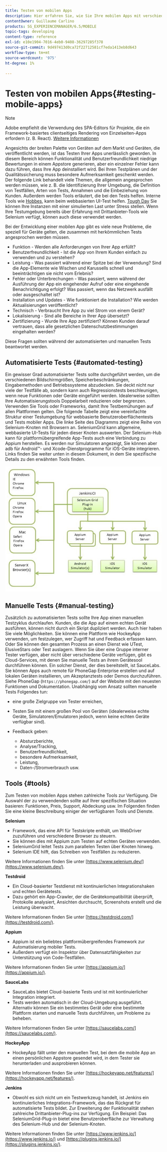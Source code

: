 ```yaml
---
title: Testen von mobilen Apps
description: Hier erfahren Sie, wie Sie Ihre mobilen Apps mit verschiedenen Tools automatisieren oder manuell testen können.
contentOwner: Guillaume Carlino
products: SG_EXPERIENCEMANAGER/6.5/MOBILE
topic-tags: developing
content-type: reference
exl-id: e10e1904-7016-4eb0-9408-36297285f378
source-git-commit: 9d497413d0ca72f22712581cf7eda1413eb8d643
workflow-type: tm+mt
source-wordcount: '975'
ht-degree: 1%

---
```


# Testen von mobilen Apps{#testing-mobile-apps}

>[!NOTE]
>
>Adobe empfiehlt die Verwendung des SPA-Editors für Projekte, die ein Framework-basiertes clientseitiges Rendering von Einzelseiten-Apps erfordern (z. B. React). [Weitere Informationen](/help/sites-developing/spa-overview.md)

Angesichts der breiten Palette von Geräten auf dem Markt und Geräten, die veröffentlicht werden, ist das Testen Ihrer Apps unerlässlich geworden. In diesem Bereich können Funktionalität und Benutzerfreundlichkeit niedrige Bewertungen in einem Appstore generieren, aber ein einzelner Fehler kann dazu führen, dass Ihre App deinstalliert wird. Bei Ihren Testplänen und der Qualitätssicherung muss besondere Aufmerksamkeit geschenkt werden. Der folgende Link behandelt viele Themen, die allgemein angesprochen werden müssen, wie z. B. die Identifizierung Ihrer Umgebung, die Definition von Testfällen, Arten von Tests, Annahmen und die Einbeziehung von Kunden. Außerdem werden Tools erläutert, die bei den Tests helfen. Interne Tools wie [Hobbes](/help/sites-developing/hobbes.md), kann beim webbasierten UI-Test helfen. [Tough Day](/help/sites-developing/tough-day.md) Sie können Ihre Instanzen mit einer simulierten Last unter Stress stellen. Wenn Ihre Testumgebung bereits über Erfahrung mit Drittanbieter-Tools wie Selenium verfügt, können auch diese verwendet werden.

Bei der Entwicklung einer mobilen App gibt es viele neue Probleme, die speziell für Geräte gelten, die zusammen mit herkömmlichen Tests angesprochen werden müssen.

* Funktion - Werden alle Anforderungen von Ihrer App erfüllt?
* Benutzerfreundlichkeit - Ist die App von Ihrem Kunden einfach zu verwenden und zu verstehen?
* Leistung - Was passiert während einer Spitze bei der Verwendung? Sind die App-Elemente wie Wischen und Karussells schnell und beeinträchtigen sie nicht vom Erlebnis?
* Fehler oder Unterbrechungen - Was passiert, wenn während der Ausführung der App ein eingehender Aufruf oder eine eingehende Benachrichtigung erfolgt? Was passiert, wenn das Netzwerk ausfällt oder ausgeschaltet ist?
* Installation und Updates - Wie funktioniert die Installation? Wie werden Aktualisierungen veröffentlicht?
* Technisch - Verbraucht Ihre App zu viel Strom von einem Gerät?
* Lokalisierung - Sind alle Bereiche in Ihrer App übersetzt?
* Zertifizierung - Wurde Ihre App zertifiziert? Können Kunden darauf vertrauen, dass alle gesetzlichen Datenschutzbestimmungen eingehalten werden?

Diese Fragen sollten während der automatisierten und manuellen Tests beantwortet werden.

## Automatisierte Tests {#automated-testing}

Ein gewisser Grad automatisierter Tests sollte durchgeführt werden, um die verschiedenen Bildschirmgrößen, Speicherbeschränkungen, Eingabemethoden und Betriebssysteme abzudecken. Sie deckt nicht nur viele der Testfälle ab, sondern kann auch Regressionstests beschleunigen, wenn neue Funktionen oder Geräte eingeführt werden. Idealerweise sollten Ihre Automatisierungstools Doppelarbeit reduzieren oder begrenzen. Verwenden Sie Tools oder Frameworks, damit Ihre Testbemühungen auf allen Plattformen gelten. Die folgende Tabelle zeigt eine vereinfachte Struktur einer Testumgebung für webbasierte Benutzeroberflächentests und Tests mobiler Apps. Die linke Seite des Diagramms zeigt eine Reihe von Selenium-Knoten mit Browsern an. SeleniumGrid kann allgemeine, webbasierte UI-Tests für jeden dieser Knoten auswerten. Der Selenium-Hub kann für plattformübergreifende App-Tests auch eine Verbindung zu Appium herstellen. Es werden nur Simulatoren angezeigt, Sie können aber adb für Android™- und Xcode-Dienstprogramme für iOS-Geräte integrieren. Links finden Sie weiter unten in diesem Dokument, in dem Sie spezifische Details zu den erwähnten Tools finden.

![chlimage_1](assets/chlimage_1.jpeg)

## Manuelle Tests {#manual-testing}

Zusätzlich zu automatisierten Tests sollte Ihre App einen manuellen Testzyklus durchlaufen. Kunden, die die App auf einem echten Gerät ausführen, können nicht durch ein Skript dupliziert werden. Auch hier haben Sie viele Möglichkeiten. Sie können eine Plattform wie HockeyApp verwenden, um festzulegen, wer Zugriff hat und Feedback erfassen kann. Oder Sie können den gesamten Prozess an einen Dienst wie UTest, ElusiveStars oder Test auslagern. Wenn Sie über eine Gruppe interner Tester verfügen, aber nicht über verschiedene Geräte verfügen, gibt es Cloud-Services, mit denen Sie manuelle Tests an ihrem Gerätesool durchführen können. Ein solcher Dienst, der dies bereitstellt, ist SauceLabs. Sie können Apps auch remote für PhoneGap Enterprise erstellen und auf lokalen Geräten installieren, um Akzeptanztests oder Demos durchzuführen. Siehe PhoneGap (`https://phonegap.com/`) auf der Website mit den neuesten Funktionen und Dokumentation. Unabhängig vom Ansatz sollten manuelle Tests Folgendes tun:

* eine große Zielgruppe von Tester erreichen,
* Testen Sie mit einem großen Pool von Geräten (idealerweise echte Geräte, Simulatoren/Emulatoren jedoch, wenn keine echten Geräte verfügbar sind).
* Feedback geben:

   * Absturzberichte,
   * Analyse/Tracking,
   * Benutzerfreundlichkeit,
   * besondere Aufmerksamkeit,
   * Leistung,
   * Daten-/Stromverbrauch usw.

## Tools {#tools}

Zum Testen von mobilen Apps stehen zahlreiche Tools zur Verfügung. Die Auswahl der zu verwendenden sollte auf Ihrer spezifischen Situation basieren: Funktionen, Preis, Support, Abdeckung usw. Im Folgenden finden Sie eine kleine Beschreibung einiger der verfügbaren Tools und Dienste.

**Selenium**

* Framework, das eine API für Testskripte enthält, um WebDriver zuzuführen und verschiedene Browser zu steuern.
* Sie können dies mit Appium zum Testen auf echten Geräten verwenden.
* SeleniumGrid leitet Tests zum parallelen Testen über Knoten hinweg.
* Selenium IDE hilft, das Schreiben von Testfällen zu reduzieren.

Weitere Informationen finden Sie unter [https://www.selenium.dev/](https://www.selenium.dev/).

**Testdroid**

* Ein Cloud-basierter Testdienst mit kontinuierlichen Integrationshaken und echten Gerätetests.
* Dazu gehört ein App-Crawler, der die Gerätekompatibilität überprüft, Protokolle analysiert, Ansichten durchsucht, Screenshots erstellt und die Leistung überwacht.

Weitere Informationen finden Sie unter [https://testdroid.com/](https://testdroid.com/).

**Appium**

* Appium ist ein beliebtes plattformübergreifendes Framework zur Automatisierung mobiler Tests.
* Außerdem verfügt ein Inspektor über Datensatzfähigkeiten zur Unterstützung von Code-Testfällen.

Weitere Informationen finden Sie unter [https://appium.io/](https://appium.io/).

**SauceLabs**

* SauceLabs bietet Cloud-basierte Tests und ist mit kontinuierlicher Integration integriert.
* Tests werden automatisch in der Cloud-Umgebung ausgeführt. Alternativ können Sie ein bestimmtes Gerät oder eine bestimmte Plattform starten und manuelle Tests durchführen, um Probleme zu beheben.

Weitere Informationen finden Sie unter [https://saucelabs.com/](https://saucelabs.com/).

<!-- **AppTestNow**

* An outsourcing service that tests your mobile apps.
* Included is a large pool of devices and offers a wide range of types of testing: performance, quality, functional, certification, localization, data consumption, and so on.

For more information, see [https://apptestnow.com/](https://apptestnow.com/). -->

**HockeyApp**

* HockeyApp fällt unter den manuellen Test, bei dem die mobile App an einen persönlichen Appstore gesendet wird, in dem Tester sie herunterladen und ausprobieren können.

Weitere Informationen finden Sie unter [https://hockeyapp.net/features/](https://hockeyapp.net/features/).

**Jenkins**

* Obwohl es sich nicht um ein Testwerkzeug handelt, ist Jenkins ein kontinuierliches Integrations-Framework, das das Rückgrat für automatisierte Tests bildet. Zur Erweiterung der Funktionalität stehen zahlreiche Drittanbieter-Plug-ins zur Verfügung. Ein Beispiel: Das SeleniumGrid-Plug-in bietet eine Benutzeroberfläche zur Verwaltung des Selenium-Hub und der Selenium-Knoten.

Weitere Informationen finden Sie unter [https://www.jenkins.io/](https://www.jenkins.io/) und [https://plugins.jenkins.io/](https://plugins.jenkins.io/).

